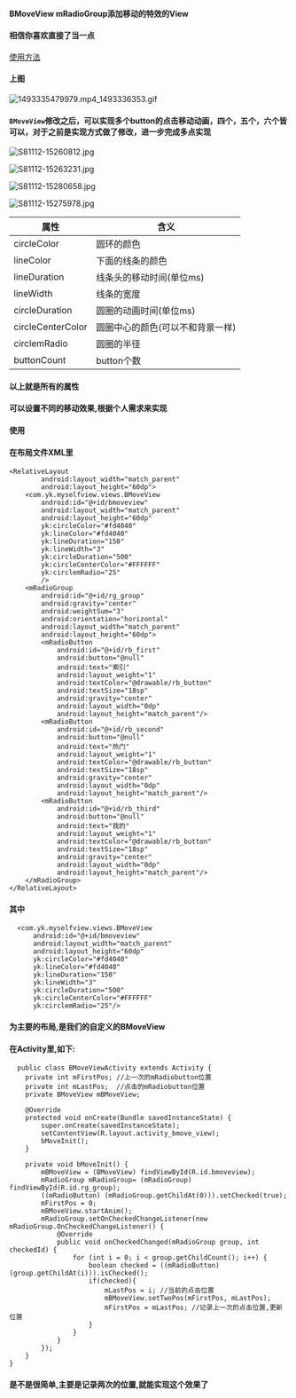 #### BMoveView mRadioGroup添加移动的特效的View
#### 相信你喜欢直接了当一点
[使用方法](http://www.jianshu.com/p/4a6dfe1b7e59)
#### 上图
![1493335479979.mp4_1493336353.gif](http://upload-images.jianshu.io/upload_images/3001453-02f7e2a8724dacd9.gif?imageMogr2/auto-orient/strip)
####  `BMoveView`修改之后，可以实现多个button的点击移动动画，四个，五个，六个皆可以，对于之前是实现方式做了修改，进一步完成多点实现

![S81112-15260812.jpg](https://upload-images.jianshu.io/upload_images/3001453-eb35f9ea1e353b9d.jpg?imageMogr2/auto-orient/strip%7CimageView2/2/w/1240)

![S81112-15263231.jpg](https://upload-images.jianshu.io/upload_images/3001453-7831fe85a36445c8.jpg?imageMogr2/auto-orient/strip%7CimageView2/2/w/1240)

![S81112-15280658.jpg](https://upload-images.jianshu.io/upload_images/3001453-fd4cf44e30af6dea.jpg?imageMogr2/auto-orient/strip%7CimageView2/2/w/1240)

![S81112-15275978.jpg](https://upload-images.jianshu.io/upload_images/3001453-74762e784a912c5a.jpg?imageMogr2/auto-orient/strip%7CimageView2/2/w/1240)

|属性   |含义 |
|----------|------------- |
|circleColor|圆环的颜色|
|lineColor|下面的线条的颜色|
|lineDuration|线条头的移动时间(单位ms)|
|lineWidth|线条的宽度|
|circleDuration|圆圈的动画时间(单位ms)|
|circleCenterColor|圆圈中心的颜色(可以不和背景一样)|
|circlemRadio|圆圈的半径|
|buttonCount|button个数|

#### 以上就是所有的属性
#### 可以设置不同的移动效果,根据个人需求来实现
#### 使用
#### 在布局文件XML里
    <RelativeLayout
            android:layout_width="match_parent"
            android:layout_height="60dp">
        <com.yk.myselfview.views.BMoveView
            android:id="@+id/bmoveview"
            android:layout_width="match_parent"
            android:layout_height="60dp"
            yk:circleColor="#fd4040"
            yk:lineColor="#fd4040"
            yk:lineDuration="150"
            yk:lineWidth="3"
            yk:circleDuration="500"
            yk:circleCenterColor="#FFFFFF"
            yk:circlemRadio="25"
            />
        <mRadioGroup
            android:id="@+id/rg_group"
            android:gravity="center"
            android:weightSum="3"
            android:orientation="horizontal"
            android:layout_width="match_parent"
            android:layout_height="60dp">
            <mRadioButton
                android:id="@+id/rb_first"
                android:button="@null"
                android:text="索引"
                android:layout_weight="1"
                android:textColor="@drawable/rb_button"
                android:textSize="18sp"
                android:gravity="center"
                android:layout_width="0dp"
                android:layout_height="match_parent"/>
            <mRadioButton
                android:id="@+id/rb_second"
                android:button="@null"
                android:text="热门"
                android:layout_weight="1"
                android:textColor="@drawable/rb_button"
                android:textSize="18sp"
                android:gravity="center"
                android:layout_width="0dp"
                android:layout_height="match_parent"/>
            <mRadioButton
                android:id="@+id/rb_third"
                android:button="@null"
                android:text="我的"
                android:layout_weight="1"
                android:textColor="@drawable/rb_button"
                android:textSize="18sp"
                android:gravity="center"
                android:layout_width="0dp"
                android:layout_height="match_parent"/>
        </mRadioGroup>
    </RelativeLayout>
#### 其中
      <com.yk.myselfview.views.BMoveView
          android:id="@+id/bmoveview"
          android:layout_width="match_parent"
          android:layout_height="60dp"
          yk:circleColor="#fd4040"
          yk:lineColor="#fd4040"
          yk:lineDuration="150"
          yk:lineWidth="3"
          yk:circleDuration="500"
          yk:circleCenterColor="#FFFFFF"
          yk:circlemRadio="25"/>
#### 为主要的布局,是我们的自定义的BMoveView
#### 在Activity里,如下:
      public class BMoveViewActivity extends Activity {
        private int mFirstPos; //上一次的mRadiobutton位置
        private int mLastPos;  //点击的mRadiobutton位置
        private BMoveView mBMoveView;
    
        @Override
        protected void onCreate(Bundle savedInstanceState) {
            super.onCreate(savedInstanceState);
            setContentView(R.layout.activity_bmove_view);
            bMoveInit();
        }
    
        private void bMoveInit() {
            mBMoveView = (BMoveView) findViewById(R.id.bmoveview);
            mRadioGroup mRadioGroup= (mRadioGroup) findViewById(R.id.rg_group);
            ((mRadioButton) (mRadioGroup.getChildAt(0))).setChecked(true);
            mFirstPos = 0;
            mBMoveView.startAnim();
            mRadioGroup.setOnCheckedChangeListener(new mRadioGroup.OnCheckedChangeListener() {
                @Override
                public void onCheckedChanged(mRadioGroup group, int checkedId) {
                    for (int i = 0; i < group.getChildCount(); i++) {
                        boolean checked = ((mRadioButton) (group.getChildAt(i))).isChecked();
                        if(checked){
                            mLastPos = i; //当前的点击位置
                            mBMoveView.setTwoPos(mFirstPos, mLastPos);
                            mFirstPos = mLastPos; //记录上一次的点击位置,更新位置
                        }
                    }
                }
            });
        }
    }
#### 是不是很简单,主要是记录两次的位置,就能实现这个效果了
